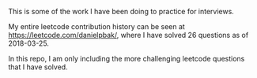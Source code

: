 This is some of the work I have been doing to practice for interviews.

My entire leetcode contribution history can be seen at https://leetcode.com/danielpbak/, where I have solved 26 questions as of 2018-03-25.

In this repo, I am only including the more challenging leetcode questions that I have solved.